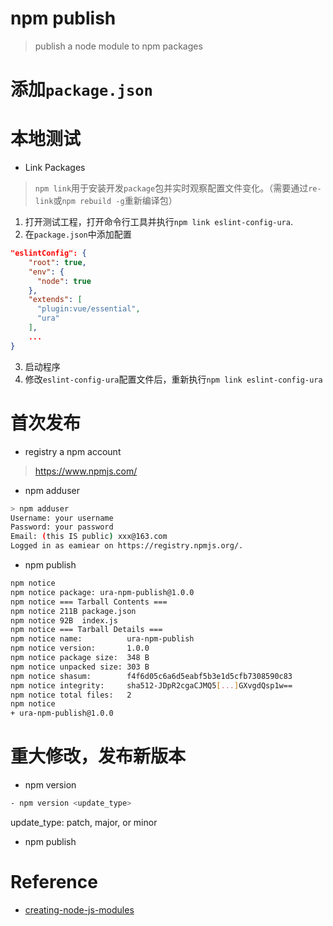 npm publish
===========
> publish a node module to npm packages

# 添加`package.json`
# 本地测试
- Link Packages
> `npm link`用于安装开发`package`包并实时观察配置文件变化。（需要通过`re-link`或`npm rebuild -g`重新编译包）
1. 打开测试工程，打开命令行工具并执行`npm link eslint-config-ura`.
2. 在`package.json`中添加配置
```json
"eslintConfig": {
    "root": true,
    "env": {
      "node": true
    },
    "extends": [
      "plugin:vue/essential",
      "ura"
    ],
    ...
}
```
3. 启动程序
4. 修改`eslint-config-ura`配置文件后，重新执行`npm link eslint-config-ura`

# 首次发布
- registry a npm account
> https://www.npmjs.com/

- npm adduser
```bash
> npm adduser
Username: your username
Password: your password
Email: (this IS public) xxx@163.com
Logged in as eamiear on https://registry.npmjs.org/.
```

- npm publish
```bash
npm notice
npm notice package: ura-npm-publish@1.0.0
npm notice === Tarball Contents ===
npm notice 211B package.json
npm notice 92B  index.js
npm notice === Tarball Details ===
npm notice name:          ura-npm-publish
npm notice version:       1.0.0
npm notice package size:  348 B
npm notice unpacked size: 303 B
npm notice shasum:        f4f6d05c6a6d5eabf5b3e1d5cfb7308590c83
npm notice integrity:     sha512-JDpR2cgaCJMQ5[...]GXvgdQsp1w==
npm notice total files:   2
npm notice
+ ura-npm-publish@1.0.0
```
# 重大修改，发布新版本
- npm version

```bash
- npm version <update_type>
```
update_type: patch, major, or minor

- npm publish

# Reference
- [creating-node-js-modules](https://docs.npmjs.com/creating-node-js-modules)